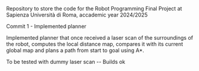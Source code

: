 Repository to store the code for the Robot Programming Final Project at Sapienza Università di Roma, accademic year 2024/2025

Commit 1 - Implemented planner

Implemented planner that once received a laser scan of the surroundings of the robot, computes the local distance map, compares it with its current global map
and plans a path from start to goal using A*. 

To be tested with dummy laser scan -- Builds ok
